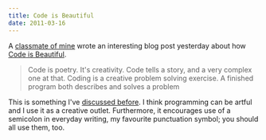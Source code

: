 ```yaml
---
title: Code is Beautiful
date: 2011-03-16
---
```


A [classmate of mine](http://twitter.com/#!/nanoinfinity) wrote an interesting blog post yesterday about how [Code is Beautiful](http://philenotfound.blogspot.com/2011/03/code-is-beautiful.html).

> Code is poetry. It's creativity. Code tells a story, and a very complex one at that. Coding is a creative problem solving exercise. A finished program both describes and solves a problem

This is something I've [discussed before](http://blogs.unb.ca/ash-furrow/2010/12/13/programming-as-art/). I think programming can be artful and I use it as a creative outlet. Furthermore, it encourages use of a semicolon in everyday writing, my favourite punctuation symbol; you should all use them, too.
